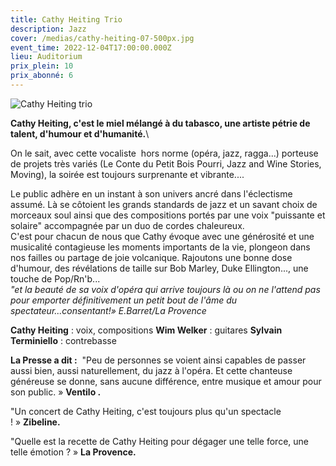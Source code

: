 ```yaml
---
title: Cathy Heiting Trio
description: Jazz
cover: /medias/cathy-heiting-07-500px.jpg
event_time: 2022-12-04T17:00:00.000Z
lieu: Auditorium
prix_plein: 10
prix_abonné: 6
---
```

![Cathy Heiting trio](/medias/cathy-heiting-07-500px.jpg)


**Cathy Heiting, c'est le miel mélangé à du tabasco, une artiste pétrie de talent, d'humour et d'humanité.**\

On le sait, avec cette vocaliste  hors norme (opéra, jazz, ragga...) porteuse de projets très variés (Le Conte  du Petit Bois Pourri, Jazz and Wine Stories, Moving), la soirée est toujours surprenante et vibrante....

Le public adhère en un instant à son univers ancré dans l'éclectisme assumé. Là se côtoient les grands standards de jazz et un savant choix de morceaux soul ainsi que des compositions portés par une voix "puissante et solaire" accompagnée par un duo de cordes chaleureux. \
C'est pour chacun de nous que Cathy évoque avec une générosité et une musicalité contagieuse les moments importants de la vie, plongeon dans nos failles ou partage de joie volcanique. Rajoutons une bonne dose d'humour, des révélations de taille sur Bob Marley, Duke Ellington..., une touche de Pop/Rn'b...\
*"et la beauté de sa voix d'opéra qui arrive toujours là ou on ne l'attend pas pour emporter définitivement un petit bout de l'âme du spectateur...consentant!» E.Barret/La Provence*

**Cathy Heiting** : voix, compositions
**Wim Welker** : guitares
**Sylvain Terminiello** : contrebasse

**La Presse a dit :** 
"Peu de personnes se voient ainsi capables de passer aussi bien, aussi naturellement, du jazz à l'opéra. Et cette chanteuse généreuse se donne, sans aucune différence, entre musique et amour pour son public. » **Ventilo .**

"Un concert de Cathy Heiting, c'est toujours plus qu'un spectacle ! » **Zibeline.**

"Quelle est la recette de Cathy Heiting pour dégager une telle force, une telle émotion ? » **La Provence.**